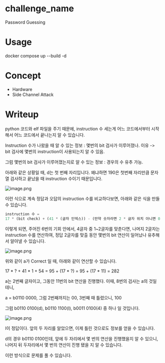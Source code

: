# challenge_name
Password Guessing

# Usage
docker compose up --build -d

# Concept
- Hardware
- Side Channel Attack

# Writeup

python 코드와 elf 파일을 주기 때문에, instruction 수 세는게 어느 코드에서부터 시작해서 어느 코드에서 끝나는지 알 수 있습니다.

Instruction 수가 나왔을 때 알 수 있는 정보 : 
몇번의 bit 검사가 이루어졌나. 이유 -> bit 검사에 몇번의 instruction이 사용되는지 알 수 있음.
	
그럼 몇번의 bit 검사가 이루어졌는지로 알 수 있는 정보 :
경우의 수 유추 가능.

아래와 같은 상황일 때, d는 첫 번째 자리입니다. 왜냐하면 190은 첫번째 자리만큼 문자열 검사하고 끝났을 때 instruction 수이기 때문입니다.

![image.png](https://prod-files-secure.s3.us-west-2.amazonaws.com/5e9d3964-8271-4668-a6e3-e4abbb2221ec/83f19b59-16a4-4b99-bb49-0f507faa040e/image.png)

이런 식으로 계속 정답과 오답의 instruction 수를 비교하다보면, 아래와 같은 식을 만들 수 있습니다.

```python
instruction 수 = 
17 * (bit check) + (41 * (글자 인덱스)) - (만약 숫자라면 2 * 글자 위치 아니면 0) + (실패 했다면 47, 성공 했다면 54)
```

이렇게 되면, 주어진 6번의 기회 안에서, 4글자 중 1~2글자를 맞춘다면, 나머지 2글자는 instruction 수를 연산하여, 정답 2글자를 맞출 동안 몇번의 bit 연산이 일어났나 유추해서 알아낼 수 있습니다.

![image.png](https://prod-files-secure.s3.us-west-2.amazonaws.com/5e9d3964-8271-4668-a6e3-e4abbb2221ec/45d33140-e865-4890-9d1d-37f126e32aa0/image.png)

위와 같이 a가 Correct 일 때, 아래와 같이 연산할 수 있습니다.

17 * ? + 41 * 1 + 54 = 95 + (17 * ?) = 95 + (17 * 11) = 282

a는 2번째 글자이고, 그동안 11번의 bit 연산을 진행했다. 이때, 8번의 검사는 a의 것일테니,

a = b0110 0000, 그럼 2번째까지는 00, 3번째 때 틀렸으니, 100

그럼 b0110 0100(d), b0110 1100(l), b0011 0100(4) 중 하나 일 것입니다.

![image.png](https://prod-files-secure.s3.us-west-2.amazonaws.com/5e9d3964-8271-4668-a6e3-e4abbb2221ec/ec8400bd-dd01-48b4-8869-2da2a54cfbaf/image.png)

l이 정답이다. 앞의 두 자리를 알았으면, 이제 틀린 것으로도 정보를 얻을 수 있습니다.

d의 경우 b0110 0100인데, 앞에 두 자리에서 몇 번의 연산을 진행했을지 알 수 있으니, 나머지 뒤 두자리에서 몇 번의 연산이 진행 됐을 지 알 수 있습니다.

이런 방식으로 문제를 풀 수 있습니다.